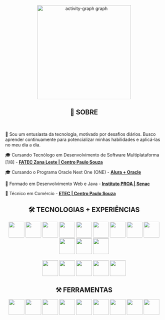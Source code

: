 

<div align="center">
  <img src="https://github-readme-activity-graph.vercel.app/graph?username=TechAbraao&radius=16&theme=react&area=true&order=5" height="300" alt="activity-graph graph"  />
</div>

<div>
  <h2 align="center">🤔 SOBRE</h2>
  <br>
  <p>💬 Sou um entusiasta da tecnologia, motivado por desafios diários. Busco aprender continuamente para potencializar minhas habilidades e aplicá-las no meu dia a dia.</p>
  <p>🎓 Cursando Tecnólogo em Desenvolvimento de Software Multiplataforma [1/8] -<b> <a href="https://www.fateczl.edu.br/cursos/desenvolvimento-de-software-multiplataforma">FATEC Zona Leste | Centro Paulo Souza</a></b></p>
  <p>🎓 Cursando o Programa Oracle Next One (ONE) - <b><a href="https://www.oracle.com/br/education/oracle-next-education/"> Alura + Oracle</a></b></p>
  <p>💼 Formado em Desenvolvimento Web e Java -<b> <a href="https://www.proa.org.br/proprofissao/">Instituto PROA | Senac</a></b></p>
  <p>💼 Técnico em Comércio -<b> <a href="https://www.cps.sp.gov.br/cursos-etec/comercio/">ETEC | Centro Paulo Souza</a></b></p>
  <h2 align="center">🛠 TECNOLOGIAS + EXPERIÊNCIAS</h2>
  <div align="center">
  <img width="50" src="https://cdn.jsdelivr.net/gh/devicons/devicon@latest/icons/java/java-original.svg" />   
  <img width="50" src="https://cdn.jsdelivr.net/gh/devicons/devicon@latest/icons/kotlin/kotlin-original.svg" />
  <img width="50" src="https://cdn.jsdelivr.net/gh/devicons/devicon@latest/icons/react/react-original.svg" />
  <img width="50" src="https://cdn.jsdelivr.net/gh/devicons/devicon@latest/icons/javascript/javascript-original.svg" />
  <img width="50" src="https://cdn.jsdelivr.net/gh/devicons/devicon@latest/icons/typescript/typescript-original.svg" /> 
  <img width="50" src="https://cdn.jsdelivr.net/gh/devicons/devicon@latest/icons/tailwindcss/tailwindcss-original.svg" /> 
  <img width="50" src="https://cdn.jsdelivr.net/gh/devicons/devicon@latest/icons/html5/html5-original.svg" />
  <img width="50" src="https://cdn.jsdelivr.net/gh/devicons/devicon@latest/icons/css3/css3-original.svg" /> 
  <img width="50" src="https://cdn.jsdelivr.net/gh/devicons/devicon@latest/icons/mysql/mysql-original.svg" />
  <img width="50" src="https://cdn.jsdelivr.net/gh/devicons/devicon@latest/icons/android/android-original.svg" />
  <img width="50" src="https://cdn.jsdelivr.net/gh/devicons/devicon@latest/icons/spring/spring-original.svg" />  
  <img width="50" src="https://cdn.jsdelivr.net/gh/devicons/devicon@latest/icons/bootstrap/bootstrap-original.svg" />
  <br>
  <br>
  <img width="50" src="https://cdn.jsdelivr.net/gh/devicons/devicon@latest/icons/framermotion/framermotion-original.svg" />  
  <img width="50" src="https://cdn.jsdelivr.net/gh/devicons/devicon@latest/icons/axios/axios-plain.svg" />
  <img width="50" src="https://cdn.jsdelivr.net/gh/devicons/devicon@latest/icons/json/json-original.svg" />  
  <img width="50" src="https://cdn.jsdelivr.net/gh/devicons/devicon@latest/icons/reactrouter/reactrouter-original.svg" />    
  <img width="50" src="https://cdn.jsdelivr.net/gh/devicons/devicon@latest/icons/threejs/threejs-original-wordmark.svg" />
    
  </div> 
  <h2 align="center">⚒️ FERRAMENTAS</h2> 
  <div align="center">
  <img width="50" src="https://cdn.jsdelivr.net/gh/devicons/devicon@latest/icons/intellij/intellij-original.svg" /> 
  <img width="50" src="https://cdn.jsdelivr.net/gh/devicons/devicon@latest/icons/vscode/vscode-original.svg" />
  <img width="50" src="https://cdn.jsdelivr.net/gh/devicons/devicon@latest/icons/androidstudio/androidstudio-original.svg" />
  <img width="50" src="https://cdn.jsdelivr.net/gh/devicons/devicon@latest/icons/figma/figma-original.svg" />
  <img width="50" src="https://cdn.jsdelivr.net/gh/devicons/devicon@latest/icons/behance/behance-original.svg" />
  <img width="50" src="https://cdn.jsdelivr.net/gh/devicons/devicon@latest/icons/trello/trello-original.svg" />
  <img width="50" src="https://cdn.jsdelivr.net/gh/devicons/devicon@latest/icons/notion/notion-original.svg" />
  <img width="50" src="https://cdn.jsdelivr.net/gh/devicons/devicon@latest/icons/github/github-original.svg" />
  <img width="50" src="https://cdn.jsdelivr.net/gh/devicons/devicon@latest/icons/git/git-original.svg" />    
  </div>
</div>

          
          
